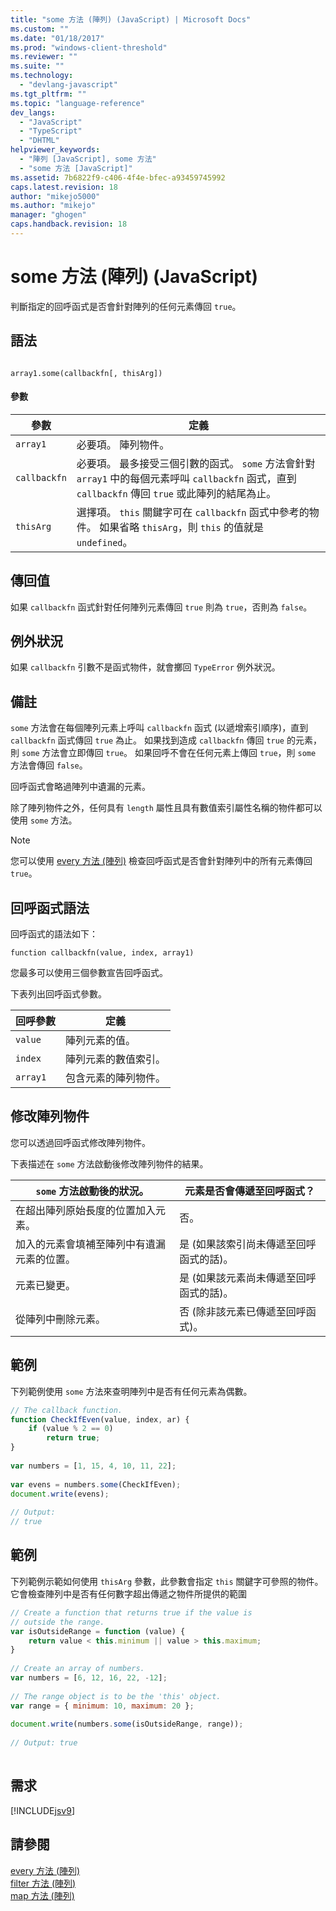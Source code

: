 ```yaml
---
title: "some 方法 (陣列) (JavaScript) | Microsoft Docs"
ms.custom: ""
ms.date: "01/18/2017"
ms.prod: "windows-client-threshold"
ms.reviewer: ""
ms.suite: ""
ms.technology: 
  - "devlang-javascript"
ms.tgt_pltfrm: ""
ms.topic: "language-reference"
dev_langs: 
  - "JavaScript"
  - "TypeScript"
  - "DHTML"
helpviewer_keywords: 
  - "陣列 [JavaScript], some 方法"
  - "some 方法 [JavaScript]"
ms.assetid: 7b6822f9-c406-4f4e-bfec-a93459745992
caps.latest.revision: 18
author: "mikejo5000"
ms.author: "mikejo"
manager: "ghogen"
caps.handback.revision: 18
---
```

# some 方法 (陣列) (JavaScript)
判斷指定的回呼函式是否會針對陣列的任何元素傳回 `true`。  
  
## 語法  
  
```  
  
array1.some(callbackfn[, thisArg])  
```  
  
#### 參數  
  
|參數|定義|  
|--------|--------|  
|`array1`|必要項。  陣列物件。|  
|`callbackfn`|必要項。  最多接受三個引數的函式。  `some` 方法會針對 `array1` 中的每個元素呼叫 `callbackfn` 函式，直到 `callbackfn` 傳回 `true` 或此陣列的結尾為止。|  
|`thisArg`|選擇項。  `this` 關鍵字可在 `callbackfn` 函式中參考的物件。  如果省略 `thisArg`，則 `this` 的值就是 `undefined`。|  
  
## 傳回值  
 如果 `callbackfn` 函式針對任何陣列元素傳回 `true` 則為 `true`，否則為 `false`。  
  
## 例外狀況  
 如果 `callbackfn` 引數不是函式物件，就會擲回 `TypeError` 例外狀況。  
  
## 備註  
 `some` 方法會在每個陣列元素上呼叫 `callbackfn` 函式 \(以遞增索引順序\)，直到 `callbackfn` 函式傳回 `true` 為止。  如果找到造成 `callbackfn` 傳回 `true` 的元素，則 `some` 方法會立即傳回 `true`。  如果回呼不會在任何元素上傳回 `true`，則 `some` 方法會傳回 `false`。  
  
 回呼函式會略過陣列中遺漏的元素。  
  
 除了陣列物件之外，任何具有 `length` 屬性且具有數值索引屬性名稱的物件都可以使用 `some` 方法。  
  
> [!NOTE]
>  您可以使用 [every 方法 \(陣列\)](../../javascript/reference/every-method-array-javascript.md) 檢查回呼函式是否會針對陣列中的所有元素傳回 `true`。  
  
## 回呼函式語法  
 回呼函式的語法如下：  
  
 `function callbackfn(value, index, array1)`  
  
 您最多可以使用三個參數宣告回呼函式。  
  
 下表列出回呼函式參數。  
  
|回呼參數|定義|  
|----------|--------|  
|`value`|陣列元素的值。|  
|`index`|陣列元素的數值索引。|  
|`array1`|包含元素的陣列物件。|  
  
## 修改陣列物件  
 您可以透過回呼函式修改陣列物件。  
  
 下表描述在 `some` 方法啟動後修改陣列物件的結果。  
  
|`some` 方法啟動後的狀況。|元素是否會傳遞至回呼函式？|  
|----------------------|-------------------|  
|在超出陣列原始長度的位置加入元素。|否。|  
|加入的元素會填補至陣列中有遺漏元素的位置。|是 \(如果該索引尚未傳遞至回呼函式的話\)。|  
|元素已變更。|是 \(如果該元素尚未傳遞至回呼函式的話\)。|  
|從陣列中刪除元素。|否 \(除非該元素已傳遞至回呼函式\)。|  
  
## 範例  
 下列範例使用 `some` 方法來查明陣列中是否有任何元素為偶數。  
  
```javascript  
// The callback function.  
function CheckIfEven(value, index, ar) {  
    if (value % 2 == 0)  
        return true;  
}  
  
var numbers = [1, 15, 4, 10, 11, 22];  
  
var evens = numbers.some(CheckIfEven);  
document.write(evens);  
  
// Output:  
// true  
```  
  
## 範例  
 下列範例示範如何使用 `thisArg` 參數，此參數會指定 `this` 關鍵字可參照的物件。  它會檢查陣列中是否有任何數字超出傳遞之物件所提供的範圍  
  
```javascript  
// Create a function that returns true if the value is   
// outside the range.  
var isOutsideRange = function (value) {  
    return value < this.minimum || value > this.maximum;  
}  
  
// Create an array of numbers.  
var numbers = [6, 12, 16, 22, -12];  
  
// The range object is to be the 'this' object.  
var range = { minimum: 10, maximum: 20 };  
  
document.write(numbers.some(isOutsideRange, range));  
  
// Output: true  
  
```  
  
## 需求  
 [!INCLUDE[jsv9](../../javascript/includes/jsv9-md.md)]  
  
## 請參閱  
 [every 方法 \(陣列\)](../../javascript/reference/every-method-array-javascript.md)   
 [filter 方法 \(陣列\)](../../javascript/reference/filter-method-array-javascript.md)   
 [map 方法 \(陣列\)](../../javascript/reference/map-method-array-javascript.md)